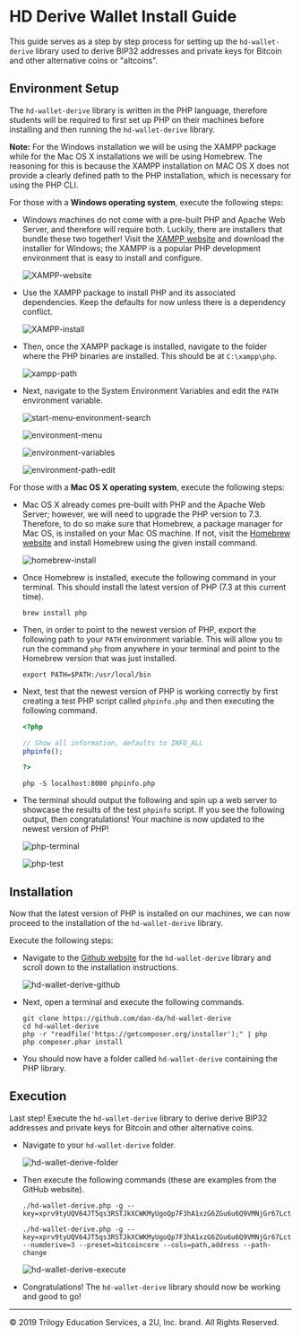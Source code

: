 # HD Derive Wallet Install Guide

This guide serves as a step by step process for setting up the `hd-wallet-derive` library used to derive BIP32 addresses and private keys for Bitcoin and other alternative coins or "altcoins".

## Environment Setup

The `hd-wallet-derive` library is written in the PHP language, therefore students will be required to first set up PHP on their machines before installing and then running the `hd-wallet-derive` library.

**Note:** For the Windows installation we will be using the XAMPP package while for the Mac OS X installations we will be using Homebrew. The reasoning for this is because the XAMPP installation on MAC OS X does not provide a clearly defined path to the PHP installation, which is necessary for using the PHP CLI.

For those with a **Windows operating system**, execute the following steps:

* Windows machines do not come with a pre-built PHP and Apache Web Server, and therefore will require both. Luckily, there are installers that bundle these two together! Visit the [XAMPP website](https://www.apachefriends.org/index.html) and download the installer for Windows; the XAMPP is a popular PHP development environment that is easy to install and configure.

  ![XAMPP-website](Images/XAMPP-website.png)

* Use the XAMPP package to install PHP and its associated dependencies. Keep the defaults for now unless there is a dependency conflict.

  ![XAMPP-install](Images/XAMPP-install.PNG)

* Then, once the XAMPP package is installed, navigate to the folder where the PHP binaries are installed. This should be at `C:\xampp\php`.

  ![xampp-path](Images/xampp-path.PNG)

* Next, navigate to the System Environment Variables and edit the `PATH` environment variable.

  ![start-menu-environment-search](Images/start-menu-environment-search.PNG)

  ![environment-menu](environment-menu.PNG)

  ![environment-variables](Images/environment-variables.PNG)

  ![environment-path-edit](environment-path-edit.PNG)

For those with a **Mac OS X operating system**, execute the following steps:

* Mac OS X already comes pre-built with PHP and the Apache Web Server; however, we will need to upgrade the PHP version to 7.3. Therefore, to do so make sure that Homebrew, a package manager for Mac OS, is installed on your Mac OS machine. If not, visit the [Homebrew website](https://brew.sh/) and install Homebrew using the given install command.

  ![homebrew-install](Images/homebrew-install.png)

* Once Homebrew is installed, execute the following command in your terminal. This should install the latest version of PHP (7.3 at this current time).

  ```shell
  brew install php
  ```

* Then, in order to point to the newest version of PHP, export the following path to your `PATH` environment variable. This will allow you to run the command `php` from anywhere in your terminal and point to the Homebrew version that was just installed.

  ```shell
  export PATH=$PATH:/usr/local/bin
  ```

* Next, test that the newest version of PHP is working correctly by first creating a test PHP script called `phpinfo.php` and then executing the following command.

  ```php
  <?php
  
  // Show all information, defaults to INFO_ALL
  phpinfo();

  ?>
  ```

  ```shell
  php -S localhost:8000 phpinfo.php
  ```

* The terminal should output the following and spin up a web server to showcase the results of the test `phpinfo` script. If you see the following output, then congratulations! Your machine is now updated to the newest version of PHP!

  ![php-terminal](Images/php-terminal.png)

  ![php-test](Images/php-test.png)

## Installation

Now that the latest version of PHP is installed on our machines, we can now proceed to the installation of the `hd-wallet-derive` library.

Execute the following steps:

* Navigate to the [Github website](https://github.com/dan-da/hd-wallet-derive) for the `hd-wallet-derive` library and scroll down to the installation instructions.

  ![hd-wallet-derive-github](Images/hd-wallet-derive-github.png)

* Next, open a terminal and execute the following commands.

  ```shell
  git clone https://github.com/dan-da/hd-wallet-derive
  cd hd-wallet-derive
  php -r "readfile('https://getcomposer.org/installer');" | php
  php composer.phar install
  ```

* You should now have a folder called `hd-wallet-derive` containing the PHP library.

## Execution

Last step! Execute the `hd-wallet-derive` library to derive derive BIP32 addresses and private keys for Bitcoin and other alternative coins.

* Navigate to your `hd-wallet-derive` folder.

  ![hd-wallet-derive-folder](Images/hd-wallet-derive-folder.png)

* Then execute the following commands (these are examples from the GitHub website).

  ```shell
  ./hd-wallet-derive.php -g --key=xprv9tyUQV64JT5qs3RSTJkXCWKMyUgoQp7F3hA1xzG6ZGu6u6Q9VMNjGr67Lctvy5P8oyaYAL9CAWrUE9i6GoNMKUga5biW6Hx4tws2six3b9c
  ```

  ```shell
  ./hd-wallet-derive.php -g --key=xprv9tyUQV64JT5qs3RSTJkXCWKMyUgoQp7F3hA1xzG6ZGu6u6Q9VMNjGr67Lctvy5P8oyaYAL9CAWrUE9i6GoNMKUga5biW6Hx4tws2six3b9c --numderive=3 --preset=bitcoincore --cols=path,address --path-change
  ```

  ![hd-wallet-derive-execute](Images/hd-wallet-derive-execute.png)

* Congratulations! The `hd-wallet-derive` library should now be working and good to go!

---

© 2019 Trilogy Education Services, a 2U, Inc. brand. All Rights Reserved.
